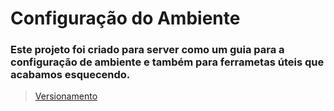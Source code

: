 # Configuração do Ambiente

### Este projeto foi criado para server como um guia para a configuração de ambiente e também para ferrametas úteis que acabamos esquecendo.

> [Versionamento](VERSIONAMENTO.md)
